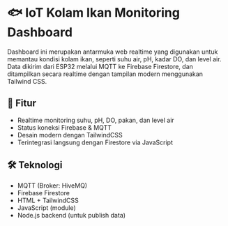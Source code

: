 # 🐟 IoT Kolam Ikan Monitoring Dashboard

Dashboard ini merupakan antarmuka web realtime yang digunakan untuk memantau kondisi kolam ikan, seperti suhu air, pH, kadar DO, dan level air. Data dikirim dari ESP32 melalui MQTT ke Firebase Firestore, dan ditampilkan secara realtime dengan tampilan modern menggunakan Tailwind CSS.

## 🚀 Fitur
- Realtime monitoring suhu, pH, DO, pakan, dan level air
- Status koneksi Firebase & MQTT
- Desain modern dengan TailwindCSS
- Terintegrasi langsung dengan Firestore via JavaScript

## 🛠️ Teknologi
- MQTT (Broker: HiveMQ)
- Firebase Firestore
- HTML + TailwindCSS
- JavaScript (module)
- Node.js backend (untuk publish data)

            